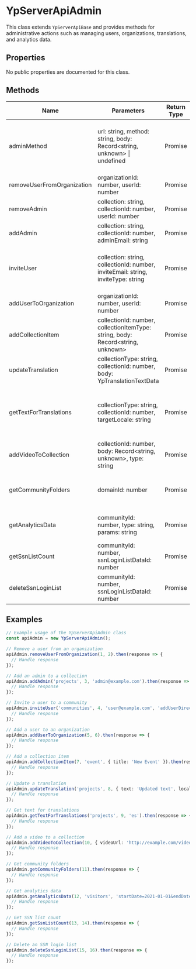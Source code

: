 # YpServerApiAdmin

This class extends `YpServerApiBase` and provides methods for administrative actions such as managing users, organizations, translations, and analytics data.

## Properties

No public properties are documented for this class.

## Methods

| Name                      | Parameters                                             | Return Type | Description                                                                                     |
|---------------------------|--------------------------------------------------------|-------------|-------------------------------------------------------------------------------------------------|
| adminMethod               | url: string, method: string, body: Record<string, unknown> \| undefined | Promise     | Performs administrative actions on the server with the specified URL and method.               |
| removeUserFromOrganization| organizationId: number, userId: number                 | Promise     | Removes a user from an organization.                                                            |
| removeAdmin               | collection: string, collectionId: number, userId: number| Promise     | Removes an admin from a collection.                                                             |
| addAdmin                  | collection: string, collectionId: number, adminEmail: string| Promise     | Adds an admin to a collection.                                                                  |
| inviteUser                | collection: string, collectionId: number, inviteEmail: string, inviteType: string| Promise     | Invites a user to a collection and optionally adds them directly.                               |
| addUserToOrganization     | organizationId: number, userId: number                 | Promise     | Adds a user to an organization.                                                                 |
| addCollectionItem         | collectionId: number, collectionItemType: string, body: Record<string, unknown>| Promise     | Adds an item to a collection.                                                                   |
| updateTranslation         | collectionType: string, collectionId: number, body: YpTranslationTextData| Promise     | Updates the translation for a collection item.                                                  |
| getTextForTranslations    | collectionType: string, collectionId: number, targetLocale: string| Promise     | Retrieves text for translations for a collection item in a target locale.                       |
| addVideoToCollection      | collectionId: number, body: Record<string, unknown>, type: string| Promise     | Adds a video to a collection.                                                                   |
| getCommunityFolders       | domainId: number                                      | Promise     | Retrieves available community folders for a domain.                                             |
| getAnalyticsData          | communityId: number, type: string, params: string      | Promise     | Retrieves analytics data for a community.                                                       |
| getSsnListCount           | communityId: number, ssnLoginListDataId: number        | Promise     | Retrieves the count of SSN login list for a community.                                          |
| deleteSsnLoginList        | communityId: number, ssnLoginListDataId: number        | Promise     | Deletes an SSN login list for a community.                                                      |

## Examples

```typescript
// Example usage of the YpServerApiAdmin class
const apiAdmin = new YpServerApiAdmin();

// Remove a user from an organization
apiAdmin.removeUserFromOrganization(1, 2).then(response => {
  // Handle response
});

// Add an admin to a collection
apiAdmin.addAdmin('projects', 3, 'admin@example.com').then(response => {
  // Handle response
});

// Invite a user to a community
apiAdmin.inviteUser('communities', 4, 'user@example.com', 'addUserDirectly').then(response => {
  // Handle response
});

// Add a user to an organization
apiAdmin.addUserToOrganization(5, 6).then(response => {
  // Handle response
});

// Add a collection item
apiAdmin.addCollectionItem(7, 'event', { title: 'New Event' }).then(response => {
  // Handle response
});

// Update a translation
apiAdmin.updateTranslation('projects', 8, { text: 'Updated text', locale: 'en' }).then(response => {
  // Handle response
});

// Get text for translations
apiAdmin.getTextForTranslations('projects', 9, 'es').then(response => {
  // Handle response
});

// Add a video to a collection
apiAdmin.addVideoToCollection(10, { videoUrl: 'http://example.com/video.mp4' }, 'tutorial').then(response => {
  // Handle response
});

// Get community folders
apiAdmin.getCommunityFolders(11).then(response => {
  // Handle response
});

// Get analytics data
apiAdmin.getAnalyticsData(12, 'visitors', 'startDate=2021-01-01&endDate=2021-01-31').then(response => {
  // Handle response
});

// Get SSN list count
apiAdmin.getSsnListCount(13, 14).then(response => {
  // Handle response
});

// Delete an SSN login list
apiAdmin.deleteSsnLoginList(15, 16).then(response => {
  // Handle response
});
```